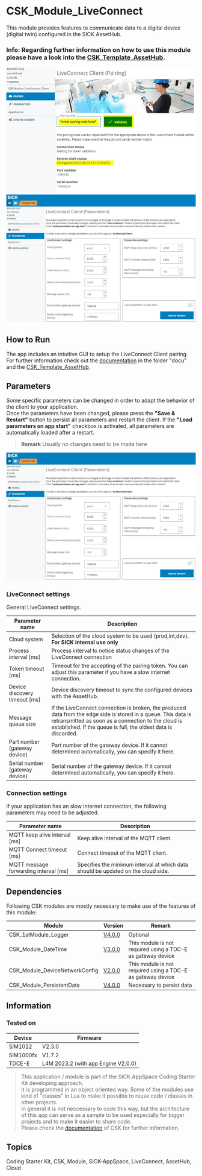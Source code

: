 # CSK_Module_LiveConnect

This module provides features to communicate data to a digital device (digital twin) configured in the SICK AssetHub.  
### Info: Regarding further information on how to use this module please have a look into the [CSK_Template_AssetHub](https://github.com/SICKAppSpaceCodingStarterKit/CSK_Template_AssetHub).  

![plot](./docu/media/LiveConnect_Pairing.jpg)
![plot](./docu/media/LiveConnect_Parameter.jpg)

## How to Run
The app includes an intuitive GUI to setup the LiveConnect Client pairing.  
For further information check out the [documentation](https://raw.githack.com/SICKAppSpaceCodingStarterKit/CSK_Module_LiveConnect/main/docu/CSK_Module_LiveConnect.html) in the folder "docu" and the [CSK_Template_AssetHub](https://github.com/SICKAppSpaceCodingStarterKit/CSK_Template_AssetHub).

## Parameters
Some specific parameters can be changed in order to adapt the behavior of the client to your application.  
Once the parameters have been changed, please press the **"Save & Restart"** button to persist all parameters and restart the client.  If the **"Load parameters on app start"** checkbox is activated, all parameters are automatically loaded after a restart.

>**Remark**
> Usually no changes need to be made here

![plot](./docu/media/LiveConnect_Parameter.jpg)

### LiveConnect settings
General LiveConnect settings. 

| Parameter name | Description  |
|--|--|
| Cloud system | Selection of the cloud system to be used (prod,int,dev). **For SICK internal use only**|
| Process interval [ms] | Process interval to notice status changes of the LiveConnect connection |
| Token timeout [ms] | Timeout for the accepting of the pairing token. You can adjust this parameter if you have a slow internet connection. |
| Device discovery timeout [ms] | Device discovery timeout to sync the configured devices with the AssetHub. |
| Message queue size | If the LiveConnect connection is broken, the produced data from the edge side is stored in a queue. This data is retransmitted as soon as a connection to the cloud is established. If the queue is full, the oldest data is discarded.|
| Part number (gateway device) | Part number of the gateway device. If it cannot determined automatically, you can specify it here. |
| Serial number (gateway device) | Serial number of the gateway device. If it cannot determined automatically, you can specify it here. |

### Connection settings
If your application has an slow internet connection, the following parameters may need to be adjusted.

| Parameter name | Description  |
|--|--|
| MQTT keep alive interval [ms] | Keep alive interval of the MQTT client. |
| MQTT Connect timeout [ms] | Connect timeout of the MQTT client. |
| MQTT message forwarding interval [ms] | Specifies the minimum interval at which data should be updated on the cloud side. |

## Dependencies
Following CSK modules are mostly necessary to make use of the features of this module:  

|Module|Version|Remark
|--|--|--|
|CSK_1stModule_Logger|[V4.0.0](https://github.com/SICKAppSpaceCodingStarterKit/CSK_1stModule_Logger/releases/tag/v4.0.0)|Optional
|CSK_Module_DateTime|[V3.0.0](https://github.com/SICKAppSpaceCodingStarterKit/CSK_Module_DateTime/releases/tag/v3.0.0)|This module is not required using a TDC-E as gateway device
|CSK_Module_DeviceNetworkConfig|[V2.0.0](https://github.com/SICKAppSpaceCodingStarterKit/CSK_Module_DeviceNetworkConfig/releases/tag/v2.0.0)|This module is not required using a TDC-E as gateway device
|CSK_Module_PersistentData|[V4.0.0](https://github.com/SICKAppSpaceCodingStarterKit/CSK_Module_PersistentData/releases/tag/v4.0.0)|Necessary to persist data

## Information
### Tested on
|Device|Firmware|
|--|--|
|SIM1012|V2.3.0|
|SIM1000fx|V1.7.2|
|TDCE-E|L4M 2023.2 (with app Engine V2.0.0)|

> This application / module is part of the SICK AppSpace Coding Starter Kit developing approach.  
It is programmed in an object oriented way. Some of the modules use kind of "classes" in Lua to make it possible to reuse code / classes in other projects.  
In general it is not neccessary to code this way, but the architecture of this app can serve as a sample to be used especially for bigger projects and to make it easier to share code.  
Please check the [documentation](https://github.com/SICKAppSpaceCodingStarterKit/.github/blob/main/docu/SICKAppSpaceCodingStarterKit_Documentation.md) of CSK for further information.

## Topics
Coding Starter Kit, CSK, Module, SICK-AppSpace, LiveConnect, AssetHub, Cloud
